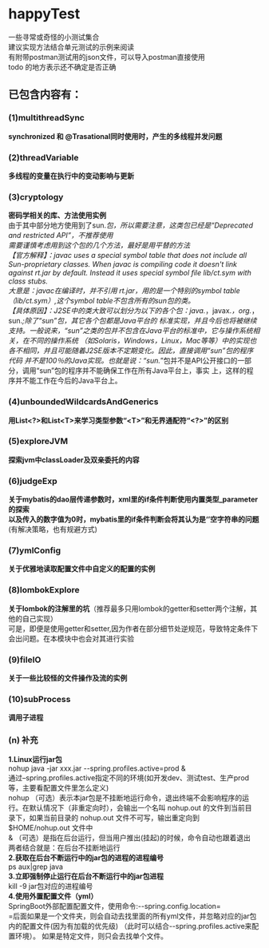 # happyTest
一些寻常或奇怪的小测试集合<br />
建议实现方法结合单元测试的示例来阅读<br />
有附带postman测试用的json文件，可以导入postman直接使用<br />
todo 的地方表示还不确定是否正确

## 已包含内容有： 
### (1)multithreadSync 
<B>synchronized 和 @Trasational同时使用时，产生的多线程并发问题</B>

### (2)threadVariable 
<B>多线程的变量在执行中的变动影响与更新</B>

### (3)cryptology 
<B>密码学相关的库、方法使用实例</B><br/>
由于其中部分地方使用到了sun.*包，所以需要注意，这类包已经是“Deprecated and restricted API”，不推荐使用<br/>
需要谨慎考虑用到这个包的几个方法，最好是用平替的方法<br/>
【官方解释】：javac uses a special symbol table that does not include all Sun-proprietary classes.
When javac is compiling code it doesn't link against rt.jar by default. Instead it uses special symbol
file lib/ct.sym with class stubs.<br/>
大意是：javac在编译时，并不引用 rt.jar，用的是一个特别的symbol table（lib/ct.sym）,这个symbol table不包含所有的sun包的类。<br/>
【具体原因】：J2SE中的类大致可以划分为以下的各个包：java.*，javax.*，org.*，sun.*;除了“sun”包，其它各个包都是Java平台的
标准实现，并且今后也将被继续支持。一般说来，“sun”之类的包并不包含在Java平台的标准中，它与操作系统相关，在不同的操作系统
（如Solaris，Windows，Linux，Mac等等）中的实现也各不相同，并且可能随着J2SE版本不定期变化。因此，直接调用“sun”包的程序代码
并不是100％的Java实现。也就是说：“sun.*”包并不是API公开接口的一部分，调用“sun”包的程序并不能确保工作在所有Java平台上，事实
上，这样的程序并不能工作在今后的Java平台上。

### (4)unboundedWildcardsAndGenerics 
<B>用List&lt;?&gt;和List&lt;T&gt;来学习类型参数“&lt;T&gt;”和无界通配符“&lt;?&gt;”的区别</B>

### (5)exploreJVM 
<B>探索jvm中classLoader及双亲委托的内容</B>

### (6)judgeExp 
<B>关于mybatis的dao层传递参数时，xml里的if条件判断使用内置类型_parameter的探索</B><br/>
<B>以及传入的数字值为0时，mybatis里的if条件判断会将其认为是‘’空字符串的问题</B>(有解决策略，也有规避方式)

### (7)ymlConfig 
<B>关于优雅地读取配置文件中自定义的配置的实例</B>

### (8)lombokExplore 
<B>关于lombok的注解里的坑</B>（推荐最多只用lombok的getter和setter两个注解，其他的自己实现）<br />
可是，即便是使用getter和setter,因为作者在部分细节处逆规范，导致特定条件下会出问题。在本模块中也会对其进行实验

### (9)fileIO
<B>关于一些比较怪的文件操作及流的实例</B>

### (10)subProcess
<B>调用子进程</B>

### (n) 补充
<B>1.Linux运行jar包</B><br/>
nohup java -jar xxx.jar --spring.profiles.active=prod &  <br/>
通过–spring.profiles.active指定不同的环境(如开发dev、测试test、生产prod等，主要看配置文件里怎么定义) <br />
nohup （可选）表示本jar包是不挂断地运行命令，退出终端不会影响程序的运行。在默认情况下（非重定向时），会输出一个名叫 nohup.out 的文件到当前目
录下，如果当前目录的 nohup.out 文件不可写，输出重定向到 $HOME/nohup.out 文件中 <br />
& （可选）是指在后台运行，但当用户推出(挂起)的时候，命令自动也跟着退出 <br />
两者结合就是：在后台不挂断地运行 <br />
<B>2.获取在后台不断运行中的jar包的进程的进程编号</B><br/>
ps aux|grep java <br />
<B>3.立即强制停止运行在后台不断运行中的jar包进程</B><br/>
kill -9 jar包对应的进程编号 <br />
<B>4.使用外置配置文件（yml）</B><br />
SpringBoot外部配置配置文件，使用命令:--spring.config.location=<br/>
=后面如果是一个文件夹，则会自动去找里面的所有yml文件，并忽略对应的jar包内的配置文件(因为有加载的优先级)
（此时可以结合--spring.profiles.active来配置环境）。 如果是特定文件，则只会去找单个文件。

